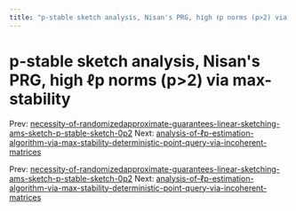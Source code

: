 ```yaml
---
title: "p-stable sketch analysis, Nisan's PRG, high ℓp norms (p>2) via max-stability"
---
```


# p-stable sketch analysis, Nisan's PRG, high ℓp norms (p>2) via max-stability

Prev: [necessity-of-randomizedapproximate-guarantees-linear-sketching-ams-sketch-p-stable-sketch-0p2](necessity-of-randomizedapproximate-guarantees-linear-sketching-ams-sketch-p-stable-sketch-0p2.md)
Next: [analysis-of-ℓp-estimation-algorithm-via-max-stability-deterministic-point-query-via-incoherent-matrices](analysis-of-ℓp-estimation-algorithm-via-max-stability-deterministic-point-query-via-incoherent-matrices.md)

Prev: [necessity-of-randomizedapproximate-guarantees-linear-sketching-ams-sketch-p-stable-sketch-0p2](necessity-of-randomizedapproximate-guarantees-linear-sketching-ams-sketch-p-stable-sketch-0p2.md)
Next: [analysis-of-ℓp-estimation-algorithm-via-max-stability-deterministic-point-query-via-incoherent-matrices](analysis-of-ℓp-estimation-algorithm-via-max-stability-deterministic-point-query-via-incoherent-matrices.md)
